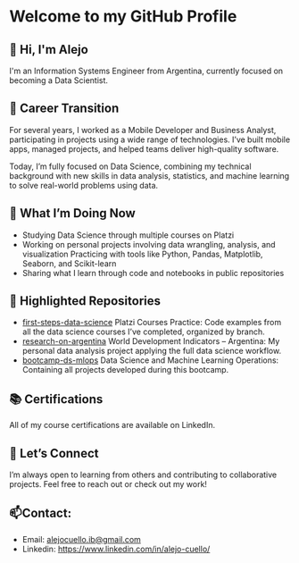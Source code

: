 # Welcome to my GitHub Profile

## 👋 Hi, I'm Alejo

I'm an Information Systems Engineer from Argentina, currently focused on becoming a Data Scientist.

## 🔁 Career Transition

For several years, I worked as a Mobile Developer and Business Analyst, participating in projects using a wide range of technologies. I’ve built mobile apps, managed projects, and helped teams deliver high-quality software.

Today, I’m fully focused on Data Science, combining my technical background with new skills in data analysis, statistics, and machine learning to solve real-world problems using data.

## 🎯 What I’m Doing Now
- Studying Data Science through multiple courses on Platzi
- Working on personal projects involving data wrangling, analysis, and visualization
 Practicing with tools like Python, Pandas, Matplotlib, Seaborn, and Scikit-learn
- Sharing what I learn through code and notebooks in public repositories

## 📂 Highlighted Repositories

- [first-steps-data-science](https://github.com/alejo-cuello/first-steps-data-science) Platzi Courses Practice: Code examples from all the data science courses I’ve completed, organized by branch.
- [research-on-argentina](https://github.com/alejo-cuello/research-on-argentina) World Development Indicators – Argentina: My personal data analysis project applying the full data science workflow.
- [bootcamp-ds-mlops](https://github.com/alejo-cuello/bootcamp-ds-mlops) Data Science and Machine Learning Operations: Containing all projects developed during this bootcamp.

## 📚 Certifications
All of my course certifications are available on LinkedIn.

## 🤝 Let’s Connect
I’m always open to learning from others and contributing to collaborative projects. Feel free to reach out or check out my work!

## 📫**Contact**:
- Email: alejocuello.ib@gmail.com
- Linkedin: https://www.linkedin.com/in/alejo-cuello/
